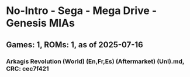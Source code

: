 # No-Intro - Sega - Mega Drive - Genesis MIAs
## Games: 1, ROMs: 1, as of 2025-07-16

### Arkagis Revolution (World) (En,Fr,Es) (Aftermarket) (Unl).md, CRC: cec7f421
